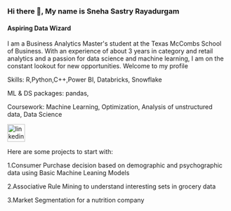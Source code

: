 ### Hi there 👋, My name is Sneha Sastry Rayadurgam
#### Aspiring Data Wizard

I am a Business Analytics Master's student at the Texas McCombs School of Business. With an experience of about 3 years in category and retail analytics and a passion for data science and machine learning, I am on the constant lookout for new opportunities. Welcome to my profile

Skills: R,Python,C++,Power BI, Databricks, Snowflake

ML & DS packages: pandas, 

Coursework: Machine Learning, Optimization, Analysis of unstructured data, Data Science

[<img src='https://cdn.iconscout.com/icon/free/png-256/free-linkedin-logo-icon-download-in-svg-png-gif-file-formats--share-work-social-media-color-pack-logos-icons-151141.png?f=webp&w=256' alt='linkedin' height='40'>](https://www.linkedin.com/in/https://www.linkedin.com/in/sneha-sastry-rayadurgam//)  

Here are some projects to start with: 

1.Consumer Purchase decision based on demographic and psychographic data using Basic Machine Leaning Models

2.Associative Rule Mining to understand interesting sets in grocery data 

3.Market Segmentation for a nutrition company 
